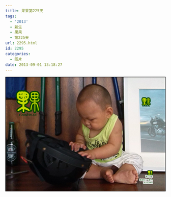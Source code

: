 ```yaml
---
title: 果果第225天
tags:
  - '2013'
  - 新生
  - 果果
  - 第225天
url: 2295.html
id: 2295
categories:
  - 图片
date: 2013-09-01 13:18:27
---
```


[![](/images/uploads/2013/09/果果第225天-51.jpg "果果第225天-5")](/images/uploads/2013/09/果果第225天-51.jpg)